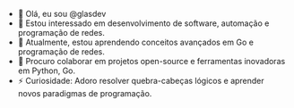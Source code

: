 - 👋 Olá, eu sou @glasdev
- 👀 Estou interessado em desenvolvimento de software, automação e programação de redes.
- 🌱 Atualmente, estou aprendendo conceitos avançados em Go e programação de redes.
- 💞️ Procuro colaborar em projetos open-source e ferramentas inovadoras em Python, Go.
- ⚡ Curiosidade: Adoro resolver quebra-cabeças lógicos e aprender novos paradigmas de programação.
